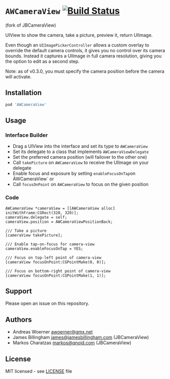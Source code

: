 # `AWCameraView` [![Build Status](https://travis-ci.org/Aw79/AWCameraView.svg?branch=master)](https://travis-ci.org/Aw79/AWCameraView)
(fork of JBCameraView)

UIView to show the camera, take a picture, preview it, return UIImage.

Even though an `UIImagePickerController` allows a custom overlay to override the
default camera controls, it gives you no control over its camera bounds. Instead
it captures a UIImage in full camera resolution, giving you the option to edit
as a second step.

Note: as of v0.3.0, you must specify the camera position before the camera will
activate.

## Installation

```ruby
pod 'AWCameraView'
```

## Usage

### Interface Builder

* Drag a UIView into the interface and set its type to `AWCameraView`
* Set its delegate to a class that implements `AWCameraViewDelegate`
* Set the preferred camera position (will failover to the other one)
* Call `takePicture` on `AWCameraView` to receive the UIImage on your delegate
* Enable focus and exposure by setting `enableFocusOnTap`on ÀWCameraView` or
* Call `focusOnPoint` on `AWCameraView` to focus on the given position


### Code

```objc
AWCameraView *cameraView = [[AWCameraView alloc] initWithFrame:CGRect(320, 320)];
cameraView.delegate = self;
cameraView.position = AWCameraViewPositionBack;

/// Take a picture
[cameraView takePicture];

/// Enable tap-on-focus for camera-view
cameraView.enableFocusOnTap = YES;

/// Focus on top-left point of camera-view
[cameraView focusOnPoint:CGPointMake(0, 0)];

/// Focus on bottom-right point of camera-view
[cameraView focusOnPoint:CGPointMake(1, 1)];
```

## Support

Please open an issue on this repository.

## Authors

- Andreas Woerner <awoerner@gmx.net>
- James Billingham <james@jamesbillingham.com> (JBCameraView)
- Markos Charatzas <markos@qnoid.com> (JBCameraView)

## License

MIT licensed - see [LICENSE](LICENSE) file

